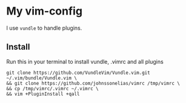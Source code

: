 # My vim-config
I use `vundle` to handle plugins.
## Install
Run this in your terminal to install vundle, .vimrc and all plugins 
```shell
git clone https://github.com/VundleVim/Vundle.vim.git ~/.vim/bundle/Vundle.vim \
&& git clone https://github.com/johnssonelias/vimrc /tmp/vimrc \
&& cp /tmp/vimrc/.vimrc ~/.vimrc \
&& vim +PluginInstall +qall
```

